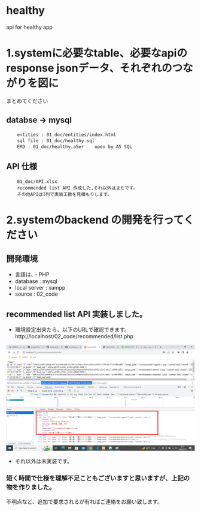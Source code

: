 # healthy
  api for healthy app

# 1.systemに必要なtable、必要なapiのresponse jsonデータ、それぞれのつながりを図に
まとめてください

## databse -> mysql
        entities : 01_doc/entities/index.html
        sql file : 01_doc/healthy.sql
        ERD : 01_doc/healthy.a5er    open by A5 SQL

## API 仕様
        01_doc/API.xlsx
        recommended list API 作成した,それ以外はまだです。
        その他APIはI列で実装工数を見積もりします。


# 2.systemのbackend の開発を行ってください
## 開発環境
  - 言語は、・PHP
  - database : mysql
  - local server : xampp
  - source : 02_code
## recommended list API 実装しました。

   - 環境設定出来たら、以下のURLで確認できます。
    http://localhost/02_code/recommended/list.php 

   ![recommended/list](./02_code/recommended_api.png)
   - それ以外は未実装です。

### 短く時間で仕様を理解不足こともございますと思いますが、上記の物を作りました。
不明点など、追加で要求されるが有ればご連絡をお願い致します。


